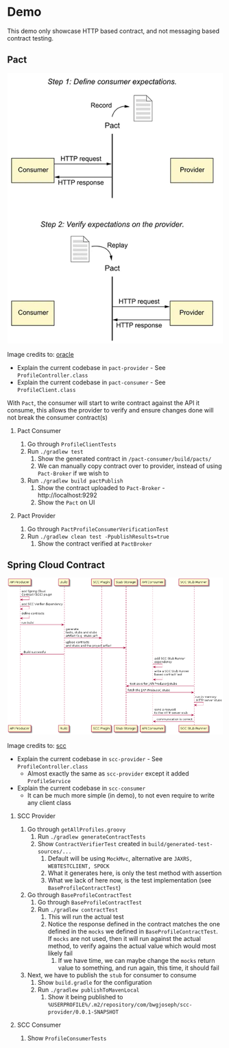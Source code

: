 # Demo

This demo only showcase HTTP based contract, and not messaging based contract testing.

## Pact

![pact-oracle](/assets/pact-oracle.jpg)

Image credits to: [oracle](https://blogs.oracle.com/javamagazine/post/how-to-test-java-microservices-with-pact)

- Explain the current codebase in `pact-provider` - See `ProfileController.class`
- Explain the current codebase in `pact-consumer` - See `ProfileClient.class`

With `Pact`, the consumer will start to write contract against the API it consume, this allows the provider to verify and ensure changes done will not break the consumer contract(s)

1. Pact Consumer
   1. Go through `ProfileClientTests`
   2. Run `./gradlew test`
      1. Show the generated contract in `/pact-consumer/build/pacts/`
      2. We can manually copy contract over to provider, instead of using `Pact-Broker` if we wish to
   3. Run `./gradlew build pactPublish`
      1. Show the contract uploaded to `Pact-Broker` - http://localhost:9292
      2. Show the `Pact` on UI

2. Pact Provider
   1. Go through `PactProfileConsumerVerificationTest`
   2. Run `./gradlew clean test -PpublishResults=true`
      1. Show the contract verified at `PactBroker`

## Spring Cloud Contract

![scc-uml](assets/scc-uml.png)

Image credits to: [scc](https://docs.spring.io/spring-cloud-contract/docs/current/reference/html/getting-started.html)

- Explain the current codebase in `scc-provider` - See `ProfileController.class`
  - Almost exactly the same as `scc-provider` except it added `ProfileService`
- Explain the current codebase in `scc-consumer`
  - It can be much more simple (in demo), to not even require to write any client class

1. SCC Provider
   1. Go through `getAllProfiles.groovy`
      1. Run `./gradlew generateContractTests`
      2. Show `ContractVerifierTest` created in `build/generated-test-sources/...`
         1. Default will be using `MockMvc`, alternative are `JAXRS, WEBTESTCLIENT, SPOCK`
         2. What it generates here, is only the test method with assertion
         3. What we lack of here now, is the test implementation (see `BaseProfileContractTest`)
   2. Go through `BaseProfileContractTest`
      1. Go through `BaseProfileContractTest`
      2. Run `./gradlew contractTest`
         1. This will run the actual test
         2. Notice the response defined in the contract matches the one defined in the `mocks` we defined in `BaseProfileContractTest`. If `mocks` are not used, then it will run against the actual method, to verify agains the actual value which would most likely fail
            1. If we have time, we can maybe change the `mocks` return value to something, and run again, this time, it should fail
   3. Next, we have to publish the `stub` for consumer to consume
      1. Show `build.gradle` for the configuration
      2. Run `./gradlew publishToMavenLocal`
         1. Show it being published to `%USERPROFILE%/.m2/repository/com/bwgjoseph/scc-provider/0.0.1-SNAPSHOT`

2. SCC Consumer
   1. Show `ProfileConsumerTests`